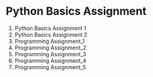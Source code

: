 # Python Basics Assignment
1. Python Basics Assignment 1
2. Python Basics Assignment 2
26. Programming Assignment_1
27. Programming Assignment_2
28. Programming Assignment_3
29. Programming Assignment_4
30. Programming Assignment_5
   

